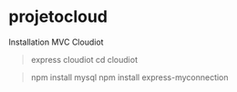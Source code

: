# projetocloud

Installation MVC Cloudiot
> express cloudiot
> cd cloudiot

> npm install mysql
> npm install express-myconnection
